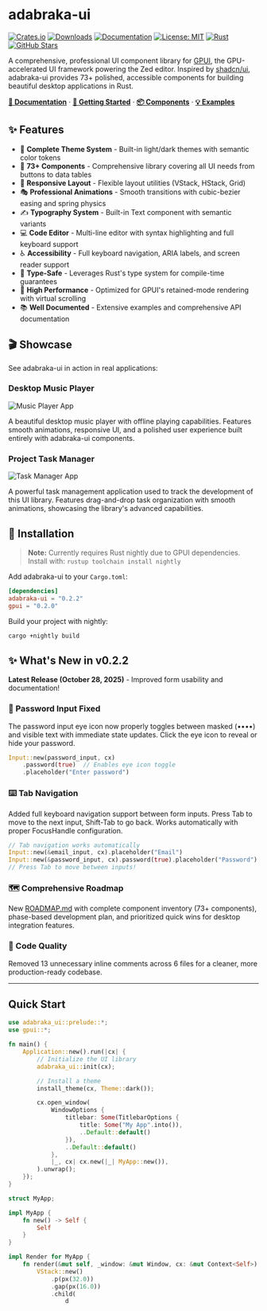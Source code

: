 # adabraka-ui

[![Crates.io](https://img.shields.io/crates/v/adabraka-ui.svg)](https://crates.io/crates/adabraka-ui)
[![Downloads](https://img.shields.io/crates/d/adabraka-ui.svg)](https://crates.io/crates/adabraka-ui)
[![Documentation](https://docs.rs/adabraka-ui/badge.svg)](https://docs.rs/adabraka-ui)
[![License: MIT](https://img.shields.io/badge/License-MIT-yellow.svg)](https://opensource.org/licenses/MIT)
[![Rust](https://img.shields.io/badge/rust-nightly-orange.svg)](https://www.rust-lang.org/)
[![GitHub Stars](https://img.shields.io/github/stars/Augani/adabraka-ui?style=social)](https://github.com/Augani/adabraka-ui)

A comprehensive, professional UI component library for [GPUI](https://github.com/zed-industries/zed), the GPU-accelerated UI framework powering the Zed editor. Inspired by [shadcn/ui](https://ui.shadcn.com/), adabraka-ui provides 73+ polished, accessible components for building beautiful desktop applications in Rust.

**[📖 Documentation](https://augani.github.io/adabraka-ui/)** · **[🚀 Getting Started](#installation)** · **[📦 Components](#components)** · **[💡 Examples](#examples)**

## ✨ Features

- 🎨 **Complete Theme System** - Built-in light/dark themes with semantic color tokens
- 🧩 **73+ Components** - Comprehensive library covering all UI needs from buttons to data tables
- 📱 **Responsive Layout** - Flexible layout utilities (VStack, HStack, Grid)
- 🎭 **Professional Animations** - Smooth transitions with cubic-bezier easing and spring physics
- ✍️ **Typography System** - Built-in Text component with semantic variants
- 💻 **Code Editor** - Multi-line editor with syntax highlighting and full keyboard support
- ♿ **Accessibility** - Full keyboard navigation, ARIA labels, and screen reader support
- 🎯 **Type-Safe** - Leverages Rust's type system for compile-time guarantees
- 🚀 **High Performance** - Optimized for GPUI's retained-mode rendering with virtual scrolling
- 📚 **Well Documented** - Extensive examples and comprehensive API documentation

## 🎬 Showcase

See adabraka-ui in action in real applications:

### Desktop Music Player
![Music Player App](docs/assets/images/music-player.png)

A beautiful desktop music player with offline playing capabilities. Features smooth animations, responsive UI, and a polished user experience built entirely with adabraka-ui components.

### Project Task Manager
![Task Manager App](docs/assets/images/task-manager.png)

A powerful task management application used to track the development of this UI library. Features drag-and-drop task organization with smooth animations, showcasing the library's advanced capabilities.

## 🚀 Installation

> **Note:** Currently requires Rust nightly due to GPUI dependencies. Install with: `rustup toolchain install nightly`

Add adabraka-ui to your `Cargo.toml`:

```toml
[dependencies]
adabraka-ui = "0.2.2"
gpui = "0.2.0"
```

Build your project with nightly:
```bash
cargo +nightly build
```

## ✨ What's New in v0.2.2

**Latest Release (October 28, 2025)** - Improved form usability and documentation!

### 🔐 Password Input Fixed
The password input eye icon now properly toggles between masked (••••) and visible text with immediate state updates. Click the eye icon to reveal or hide your password.

```rust
Input::new(password_input, cx)
    .password(true)  // Enables eye icon toggle
    .placeholder("Enter password")
```

### ⌨️ Tab Navigation
Added full keyboard navigation support between form inputs. Press Tab to move to the next input, Shift-Tab to go back. Works automatically with proper FocusHandle configuration.

```rust
// Tab navigation works automatically
Input::new(&email_input, cx).placeholder("Email")
Input::new(&password_input, cx).password(true).placeholder("Password")
// Press Tab to move between inputs!
```

### 🗺️ Comprehensive Roadmap
New [ROADMAP.md](ROADMAP.md) with complete component inventory (73+ components), phase-based development plan, and prioritized quick wins for desktop integration features.

### 🧹 Code Quality
Removed 13 unnecessary inline comments across 6 files for a cleaner, more production-ready codebase.

---

## Quick Start

```rust
use adabraka_ui::prelude::*;
use gpui::*;

fn main() {
    Application::new().run(|cx| {
        // Initialize the UI library
        adabraka_ui::init(cx);

        // Install a theme
        install_theme(cx, Theme::dark());

        cx.open_window(
            WindowOptions {
                titlebar: Some(TitlebarOptions {
                    title: Some("My App".into()),
                    ..Default::default()
                }),
                ..Default::default()
            },
            |_, cx| cx.new(|_| MyApp::new()),
        ).unwrap();
    });
}

struct MyApp;

impl MyApp {
    fn new() -> Self {
        Self
    }
}

impl Render for MyApp {
    fn render(&mut self, _window: &mut Window, cx: &mut Context<Self>) -> impl IntoElement {
        VStack::new()
            .p(px(32.0))
            .gap(px(16.0))
            .child(
                d